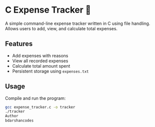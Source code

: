 # C Expense Tracker 💸

A simple command-line expense tracker written in C using file handling. Allows users to add, view, and calculate total expenses.

## Features
- Add expenses with reasons
- View all recorded expenses
- Calculate total amount spent
- Persistent storage using `expenses.txt`

## Usage
Compile and run the program:

```bash
gcc expense_tracker.c -o tracker
./tracker
Author
bdarshancodes
